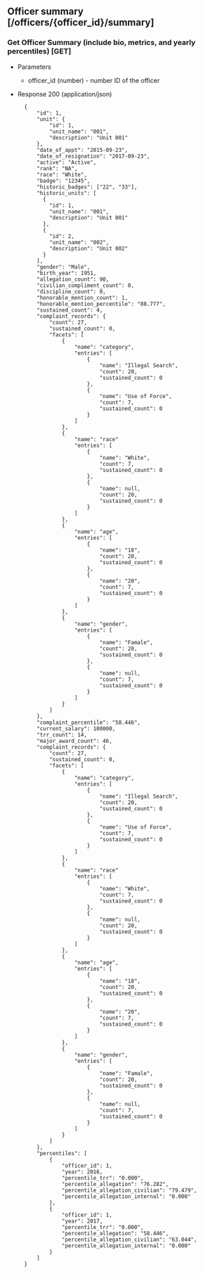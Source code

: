 ## Officer summary [/officers/{officer_id}/summary]

### Get Officer Summary (include bio, metrics, and yearly percentiles) [GET]

+ Parameters
    + officer_id (number) - number ID of the officer

+ Response 200 (application/json)

        {
            "id": 1,
            "unit": {
                "id": 1,
                "unit_name": "001",
                "description": "Unit 001"
            },
            "date_of_appt": "2015-09-23",
            "date_of_resignation": "2017-09-23",
            "active": "Active",
            "rank": "NA",
            "race": "White",
            "badge": "12345",
            "historic_badges": ["22", "33"],
            "historic_units": [
              {
                "id": 1,
                "unit_name": "001",
                "description": "Unit 001"
              },
              {
                "id": 2,
                "unit_name": "002",
                "description": "Unit 002"
              }
            ],
            "gender": "Male",
            "birth_year": 1951,
            "allegation_count": 90,
            "civilian_compliment_count": 0,
            "discipline_count": 0,
            "honorable_mention_count": 1,
            "honorable_mention_percentile": "88.777",
            "sustained_count": 4,
            "complaint_records": {
                "count": 27,
                "sustained_count": 0,
                "facets": [
                    {
                        "name": "category",
                        "entries": [
                            {
                                "name": "Illegal Search",
                                "count": 20,
                                "sustained_count": 0
                            },
                            {
                                "name": "Use of Force",
                                "count": 7,
                                "sustained_count": 0
                            }
                        ]
                    },
                    {
                        "name": "race"
                        "entries": [
                            {
                                "name": "White",
                                "count": 7,
                                "sustained_count": 0
                            },
                            {
                                "name": null,
                                "count": 20,
                                "sustained_count": 0
                            }
                        ]
                    },
                    {
                        "name": "age",
                        "entries": [
                            {
                                "name": "18",
                                "count": 20,
                                "sustained_count": 0
                            },
                            {
                                "name": "20",
                                "count": 7,
                                "sustained_count": 0
                            }
                        ]
                    },
                    {
                        "name": "gender",
                        "entries": [
                            {
                                "name": "Famale",
                                "count": 20,
                                "sustained_count": 0
                            },
                            {
                                "name": null,
                                "count": 7,
                                "sustained_count": 0
                            }
                        ]
                    }
                ]
            },
            "complaint_percentile": "58.446",
            "current_salary": 100000,
            "trr_count": 14,
            "major_award_count": 46,
            "complaint_records": {
                "count": 27,
                "sustained_count": 0,
                "facets": [
                    {
                        "name": "category",
                        "entries": [
                            {
                                "name": "Illegal Search",
                                "count": 20,
                                "sustained_count": 0
                            },
                            {
                                "name": "Use of Force",
                                "count": 7,
                                "sustained_count": 0
                            }
                        ]
                    },
                    {
                        "name": "race"
                        "entries": [
                            {
                                "name": "White",
                                "count": 7,
                                "sustained_count": 0
                            },
                            {
                                "name": null,
                                "count": 20,
                                "sustained_count": 0
                            }
                        ]
                    },
                    {
                        "name": "age",
                        "entries": [
                            {
                                "name": "18",
                                "count": 20,
                                "sustained_count": 0
                            },
                            {
                                "name": "20",
                                "count": 7,
                                "sustained_count": 0
                            }
                        ]
                    },
                    {
                        "name": "gender",
                        "entries": [
                            {
                                "name": "Famale",
                                "count": 20,
                                "sustained_count": 0
                            },
                            {
                                "name": null,
                                "count": 7,
                                "sustained_count": 0
                            }
                        ]
                    }
                ]
            },
            "percentiles": [
                {
                    "officer_id": 1,
                    "year": 2016,
                    "percentile_trr": "0.000",
                    "percentile_allegation": "76.282",
                    "percentile_allegation_civilian": "79.479",
                    "percentile_allegation_internal": "0.000"
                },
                {
                    "officer_id": 1,
                    "year": 2017,
                    "percentile_trr": "0.000",
                    "percentile_allegation": "58.446",
                    "percentile_allegation_civilian": "63.044",
                    "percentile_allegation_internal": "0.000"
                }
            ]
        }

